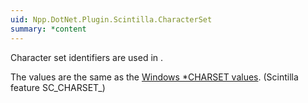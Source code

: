 ```yaml
---
uid: Npp.DotNet.Plugin.Scintilla.CharacterSet
summary: *content
---
```


Character set identifiers are used in <xref href="Npp.DotNet.Plugin.IScintillaGateway.StyleSetCharacterSet(System.Int32%2cNpp.DotNet.Plugin.Scintilla.CharacterSet)" data-throw-if-not-resolved="false"></xref>.

The values are the same as the <a href="https://learn.microsoft.com/windows/win32/intl/code-page-identifiers">Windows *CHARSET values</a>. (Scintilla feature SC_CHARSET_)

